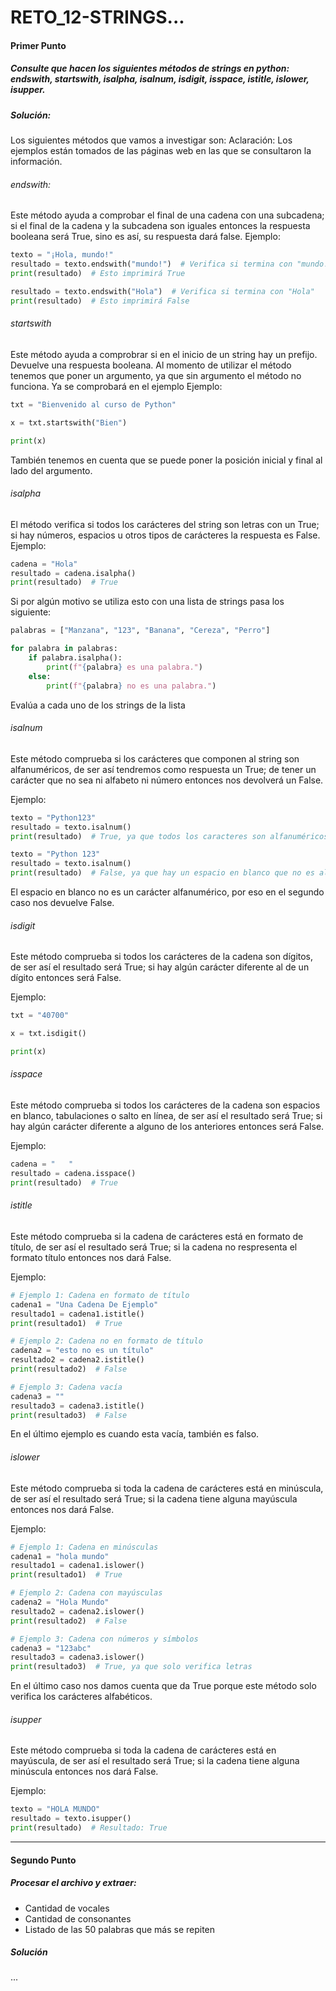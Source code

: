 # RETO_12-STRINGS...
#### Primer Punto
##### Consulte que hacen los siguientes métodos de strings en python: endswith, startswith, isalpha, isalnum, isdigit, isspace, istitle, islower, isupper.
##### Solución:
Los siguientes métodos que vamos a investigar son:
Aclaración: Los ejemplos están tomados de las páginas web en las que se consultaron la información.
###### endswith:
Este método ayuda a comprobar el final de una cadena con una subcadena; si el final de la cadena y la subcadena son iguales entonces la respuesta booleana será True, sino es así, su respuesta dará false.
Ejemplo:
```python
texto = "¡Hola, mundo!"
resultado = texto.endswith("mundo!")  # Verifica si termina con "mundo!"
print(resultado)  # Esto imprimirá True

resultado = texto.endswith("Hola")  # Verifica si termina con "Hola"
print(resultado)  # Esto imprimirá False
```

###### startswith
Este método ayuda a comprobrar si en el inicio de un string hay un prefijo. Devuelve una respuesta booleana. Al momento de utilizar el método tenemos que poner un argumento, ya que sin argumento el método no funciona. Ya se comprobará en el ejemplo
Ejemplo:
```python
txt = "Bienvenido al curso de Python"

x = txt.startswith("Bien")

print(x)
```

También tenemos en cuenta que se puede poner la posición inicial y final al lado del argumento.

###### isalpha
El método verifica si todos los carácteres del string son letras con un True; si hay números, espacios u otros tipos de carácteres la respuesta es False.
Ejemplo:
```python
cadena = "Hola"
resultado = cadena.isalpha()
print(resultado)  # True
```

Si por algún motivo se utiliza esto con una lista de strings pasa los siguiente:

```python
palabras = ["Manzana", "123", "Banana", "Cereza", "Perro"]

for palabra in palabras:
    if palabra.isalpha():
        print(f"{palabra} es una palabra.")
    else:
        print(f"{palabra} no es una palabra.")
```

Evalúa a cada uno de los strings de la lista

###### isalnum
Este método comprueba si los carácteres que componen al string son alfanuméricos, de ser así tendremos como respuesta un True; de tener un carácter que no sea ni alfabeto ni número entonces nos devolverá un False.

Ejemplo:
```python
texto = "Python123"
resultado = texto.isalnum()
print(resultado)  # True, ya que todos los caracteres son alfanuméricos

texto = "Python 123"
resultado = texto.isalnum()
print(resultado)  # False, ya que hay un espacio en blanco que no es alfanumérico
```

El espacio en blanco no es un carácter alfanumérico, por eso en el segundo caso nos devuelve False.

###### isdigit
Este método comprueba si todos los carácteres de la cadena son dígitos, de ser así el resultado será True; si hay algún carácter diferente al de un dígito entonces será False.

Ejemplo:
```python
txt = "40700"

x = txt.isdigit()

print(x)
```

###### isspace
Este método comprueba si todos los carácteres de la cadena son espacios en blanco, tabulaciones o salto en línea, de ser así el resultado será True; si hay algún carácter diferente a alguno de los anteriores entonces será False.

Ejemplo:
```python
cadena = "   "
resultado = cadena.isspace()
print(resultado)  # True
```

###### istitle
Este método comprueba si la cadena de carácteres está en formato de título, de ser así el resultado será True; si la cadena no respresenta el formato título entonces nos dará False.

Ejemplo:
```python
# Ejemplo 1: Cadena en formato de título
cadena1 = "Una Cadena De Ejemplo"
resultado1 = cadena1.istitle()
print(resultado1)  # True

# Ejemplo 2: Cadena no en formato de título
cadena2 = "esto no es un título"
resultado2 = cadena2.istitle()
print(resultado2)  # False

# Ejemplo 3: Cadena vacía
cadena3 = ""
resultado3 = cadena3.istitle()
print(resultado3)  # False
```

En el último ejemplo es cuando esta vacía, también es falso.

###### islower
Este método comprueba si toda la cadena de carácteres está en minúscula, de ser así el resultado será True; si la cadena tiene alguna mayúscula entonces nos dará False.

Ejemplo:
```python
# Ejemplo 1: Cadena en minúsculas
cadena1 = "hola mundo"
resultado1 = cadena1.islower()
print(resultado1)  # True

# Ejemplo 2: Cadena con mayúsculas
cadena2 = "Hola Mundo"
resultado2 = cadena2.islower()
print(resultado2)  # False

# Ejemplo 3: Cadena con números y símbolos
cadena3 = "123abc"
resultado3 = cadena3.islower()
print(resultado3)  # True, ya que solo verifica letras
```

En el último caso nos damos cuenta que da True porque este método solo verifica los carácteres alfabéticos.

###### isupper
Este método comprueba si toda la cadena de carácteres está en mayúscula, de ser así el resultado será True; si la cadena tiene alguna minúscula entonces nos dará False.

Ejemplo:
```python
texto = "HOLA MUNDO"
resultado = texto.isupper()
print(resultado)  # Resultado: True
```

---

#### Segundo Punto
##### Procesar el archivo y extraer:
* Cantidad de vocales
* Cantidad de consonantes
* Listado de las 50 palabras que más se repiten

##### Solución
...
